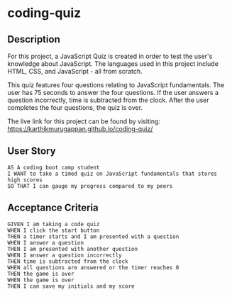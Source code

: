 # coding-quiz

## Description
For this project, a JavaScript Quiz is created in order to test the user's knowledge about JavaScript. The languages used in this project include HTML, CSS, and JavaScript - all from scratch.

This quiz features four questions relating to JavaScript fundamentals. The user has 75 seconds to answer the four questions. If the user answers a question incorrectly, time is subtracted from the clock. After the user completes the four questions, the quiz is over.

The live link for this project can be found by visiting: https://karthikmurugappan.github.io/coding-quiz/

## User Story

```
AS A coding boot camp student
I WANT to take a timed quiz on JavaScript fundamentals that stores high scores
SO THAT I can gauge my progress compared to my peers
```

## Acceptance Criteria

```
GIVEN I am taking a code quiz
WHEN I click the start button
THEN a timer starts and I am presented with a question
WHEN I answer a question
THEN I am presented with another question
WHEN I answer a question incorrectly
THEN time is subtracted from the clock
WHEN all questions are answered or the timer reaches 0
THEN the game is over
WHEN the game is over
THEN I can save my initials and my score
```

